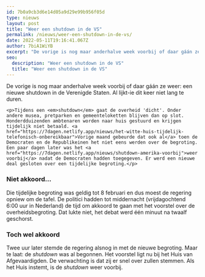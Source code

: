 ```yaml
---
id: 7b0a9cb3d6e14d05a9d29e99b956f05d
type: nieuws
layout: post
title: "Weer een shutdown in de VS"
permalink: /nieuws/weer-een-shutdown-in-de-vs/
date: 2022-05-11T19:16:41.067Z
author: 7biA1WiYB
excerpt: "De vorige is nog maar anderhalve week voorbij of daar gáán ze weer: een nieuwe shutdown in de Verenigde Staten. Al lijkt-ie dit keer niet lang te duren.  "
seo:
  description: "Weer een shutdown in de VS"
  title: "Weer een shutdown in de VS"
---
```

De vorige is nog maar anderhalve week voorbij of daar gáán ze weer: een nieuwe shutdown in de Verenigde Staten. Al lijkt-ie dit keer niet lang te duren.  

    <p>Tijdens een <em>shutdown</em> gaat de overheid 'dicht'. Onder andere musea, pretparken en gemeenteloketten blijven dan op slot. Honderdduizenden ambtenaren worden naar huis gestuurd en krijgen tijdelijk niet betaald. <a href="https://7dagen.netlify.app/nieuws/het-witte-huis-tijdelijk-telefonisch-onbereikbaar">Vorige maand gebeurde dat ook al</a> toen de Democraten en de Republikeinen het niet eens werden over de begroting. Een paar dagen later was het <a href="https://7dagen.netlify.app/nieuws/shutdown-amerika-voorbij">weer voorbij</a> nadat de Democraten hadden toegegeven. Er werd een nieuwe deal gesloten over een tijdelijke begroting.</p>
<h3>Niet akkoord...</h3>
<p>Die tijdelijke begroting was geldig tot 8 februari en dus moest de regering opniew om de tafel. De politici hadden tot middernacht (vrijdagochtend 6:00 uur in Nederland) de tijd om akkoord te gaan met het voorstel over de overheidsbegroting. Dat lukte niet, het debat werd één minuut na twaalf geschorst. </p>
<h3>Toch wel akkoord</h3>
<p>Twee uur later stemde de regering alsnog in met de nieuwe begroting. Maar te laat: de <em>shutdown </em>was al begonnen. Het voorstel ligt nu bij het Huis van Afgevaardigden. De verwachting is dat zij er snel over zullen stemmen. Als het Huis instemt, is de <em>shutdown </em>weer voorbij.</p>  
